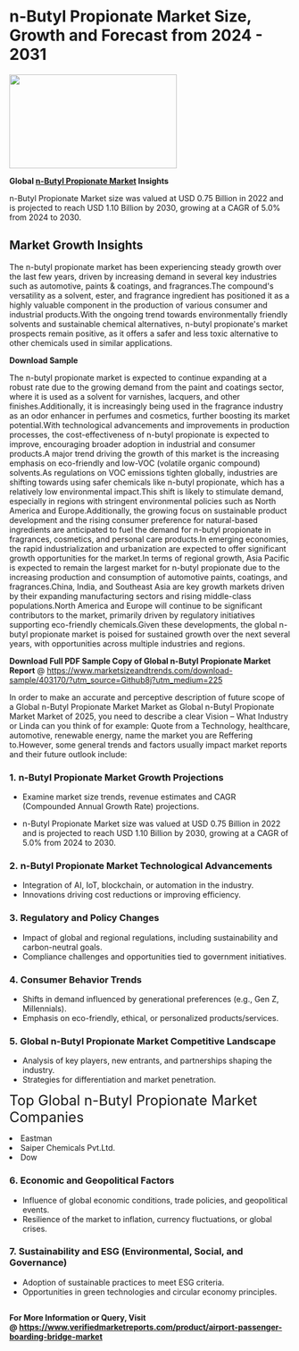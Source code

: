 <H1>n-Butyl Propionate Market Size, Growth and Forecast from 2024 - 2031</H1><img class="aligncenter size-medium wp-image-584254" src="https://thirdeyenews.in/wp-content/uploads/2024/09/Global-Market-Research-300x168.jpeg" alt="" width="300" height="168" /><p><strong>Global&nbsp;<a href="https://www.marketsizeandtrends.com/download-sample/403170/?utm_source=Github8j?utm_medium=225">n-Butyl Propionate Market</a> Insights</strong></p><p>n-Butyl Propionate Market size was valued at USD 0.75 Billion in 2022 and is projected to reach USD 1.10 Billion by 2030, growing at a CAGR of 5.0% from 2024 to 2030.</p><p><h2>Market Growth Insights</h2> <p>The n-butyl propionate market has been experiencing steady growth over the last few years, driven by increasing demand in several key industries such as automotive, paints & coatings, and fragrances.The compound's versatility as a solvent, ester, and fragrance ingredient has positioned it as a highly valuable component in the production of various consumer and industrial products.With the ongoing trend towards environmentally friendly solvents and sustainable chemical alternatives, n-butyl propionate's market prospects remain positive, as it offers a safer and less toxic alternative to other chemicals used in similar applications.</p> <p><strong>Download Sample</strong></p> <p>The n-butyl propionate market is expected to continue expanding at a robust rate due to the growing demand from the paint and coatings sector, where it is used as a solvent for varnishes, lacquers, and other finishes.Additionally, it is increasingly being used in the fragrance industry as an odor enhancer in perfumes and cosmetics, further boosting its market potential.With technological advancements and improvements in production processes, the cost-effectiveness of n-butyl propionate is expected to improve, encouraging broader adoption in industrial and consumer products.A major trend driving the growth of this market is the increasing emphasis on eco-friendly and low-VOC (volatile organic compound) solvents.As regulations on VOC emissions tighten globally, industries are shifting towards using safer chemicals like n-butyl propionate, which has a relatively low environmental impact.This shift is likely to stimulate demand, especially in regions with stringent environmental policies such as North America and Europe.Additionally, the growing focus on sustainable product development and the rising consumer preference for natural-based ingredients are anticipated to fuel the demand for n-butyl propionate in fragrances, cosmetics, and personal care products.In emerging economies, the rapid industrialization and urbanization are expected to offer significant growth opportunities for the market.In terms of regional growth, Asia Pacific is expected to remain the largest market for n-butyl propionate due to the increasing production and consumption of automotive paints, coatings, and fragrances.China, India, and Southeast Asia are key growth markets driven by their expanding manufacturing sectors and rising middle-class populations.North America and Europe will continue to be significant contributors to the market, primarily driven by regulatory initiatives supporting eco-friendly chemicals.Given these developments, the global n-butyl propionate market is poised for sustained growth over the next several years, with opportunities across multiple industries and regions.</p> <p><span class=""><strong>Download Full PDF Sample Copy of Global n-Butyl Propionate Market Report</strong> @ <a href="https://www.marketsizeandtrends.com/download-sample/403170/?utm_source=Github8j?utm_medium=225" target="_blank">https://www.marketsizeandtrends.com/download-sample/403170/?utm_source=Github8j?utm_medium=225</a></span></p><p>In order to make an accurate and perceptive description of future scope of a Global&nbsp;n-Butyl Propionate Market Market as Global&nbsp;n-Butyl Propionate Market Market of 2025, you need to describe a clear Vision &ndash; What Industry or Linda can you think of for example: Quote from a Technology, healthcare, automotive, renewable energy, name the market you are Reffering to.However, some general trends and factors usually impact market reports and their future outlook include:</p><h3>1.&nbsp;<strong>n-Butyl Propionate Market Growth Projections</strong></h3><ul><li>Examine market size trends, revenue estimates and CAGR (Compounded Annual Growth Rate) projections.</li><li><p>n-Butyl Propionate Market size was valued at USD 0.75 Billion in 2022 and is projected to reach USD 1.10 Billion by 2030, growing at a CAGR of 5.0% from 2024 to 2030.</p></li></ul><h3>2.&nbsp;<strong>n-Butyl Propionate Market Technological Advancements</strong></h3><ul><li>Integration of AI, IoT, blockchain, or automation in the industry.</li><li>Innovations driving cost reductions or improving efficiency.</li></ul><h3>3.&nbsp;<strong>Regulatory and Policy Changes</strong></h3><ul><li>Impact of global and regional regulations, including sustainability and carbon-neutral goals.</li><li>Compliance challenges and opportunities tied to government initiatives.</li></ul><h3>4.&nbsp;<strong>Consumer Behavior Trends</strong></h3><ul><li>Shifts in demand influenced by generational preferences (e.g., Gen Z, Millennials).</li><li>Emphasis on eco-friendly, ethical, or personalized products/services.</li></ul><h3>5.&nbsp;<strong>Global n-Butyl Propionate Market Competitive Landscape</strong></h3><ul><li>Analysis of key players, new entrants, and partnerships shaping the industry.</li><li>Strategies for differentiation and market penetration.</li></ul><p data-pm-slice="1 1 []"><span style="color: inherit; font-family: inherit; font-size: 25px;">Top Global n-Butyl Propionate Market Companies</span></p><div class="" data-test-id=""><p><li>Eastman</li><li> Saiper Chemicals Pvt.Ltd.</li><li> Dow</li></p></div><h3>6.&nbsp;<strong>Economic and Geopolitical Factors</strong></h3><ul><li>Influence of global economic conditions, trade policies, and geopolitical events.</li><li>Resilience of the market to inflation, currency fluctuations, or global crises.</li></ul><h3>7.&nbsp;<strong>Sustainability and ESG (Environmental, Social, and Governance)</strong></h3><ul><li>Adoption of sustainable practices to meet ESG criteria.</li><li>Opportunities in green technologies and circular economy principles.</li></ul><h2><strong style="font-size: 14px;">For More Information or Query, Visit @&nbsp;</strong><a style="background-color: #ffffff; font-size: 14px;" href="https://www.marketsizeandtrends.com/report/n-butyl-propionate-market/" target="_blank">https://www.verifiedmarketreports.com/product/airport-passenger-boarding-bridge-market</a></h2>